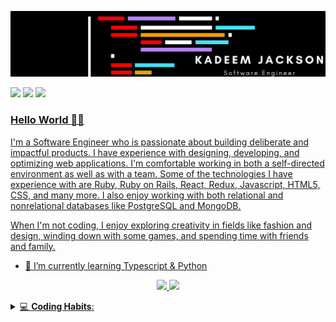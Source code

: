 <!-- Banner -->
![Uh oh my banner didn't load!](https://github.com/Cro5s/Cro5s/blob/main/assets/banner_edit.png)

<!-- Social Shields -->
<a href="https://www.linkedin.com/in/kadeem-jackson-4349348a/" target="_blank"><img src="https://img.shields.io/badge/linkedin-%230077B5.svg?&style=for-the-badge&logo=linkedin&logoColor=white" /></a>
<a href="https://www.instagram.com/deemyjackson/" target="_blank"><img src="https://img.shields.io/badge/instagram-%23E4405F.svg?&style=for-the-badge&logo=instagram&logoColor=white" /></a> 
<a href="https://www.kadeemjackson.dev" target="_blank"><img src="https://img.shields.io/badge/portfolio-%2300C244.svg?&style=for-the-badge&logo=portfolio&logoColor=white">

<!-- Unused Shields [<img src="https://img.shields.io/badge/twitter-%231DA1F2.svg?&style=for-the-badge&logo=twitter&logoColor=white" />](https://twitter.com/USERNAME) [<img src="https://img.shields.io/badge/medium-%2312100E.svg?&style=for-the-badge&logo=medium&logoColor=white" />](https://medium.com/USERNAME)  [<img src = "https://img.shields.io/badge/facebook-%231877F2.svg?&style=for-the-badge&logo=facebook&logoColor=white">](https://www.facebook.com/USERNAME) -->
<!-- Find a ton of other badges here! https://github.com/alexandresanlim/Badges4-README.md-Profile -->

<!-- Github Visits -->
<!-- [![Visits Badge](https://badges.pufler.dev/visits/cro5s/cro5s)](https://badges.pufler.dev) -->
<!-- [![Years Badge](https://badges.pufler.dev/years/cro5s)](https://badges.pufler.dev) -->
<!-- <img src="https://badges.pufler.dev/visits/cro5s/cro5s"> -->

<!-- The good stuff -->
### Hello World 👋🏾 
I'm a Software Engineer who is passionate about building deliberate and impactful products. I have experience with designing, developing, and optimizing web applications. I'm comfortable working in both a self-directed environment as well as with a team. Some of the technologies I have experience with are Ruby, Ruby on Rails, React, Redux, Javascript, HTML5, CSS, and many more. I also enjoy working with both relational and nonrelational databases like PostgreSQL and MongoDB.

When I'm not coding, I enjoy exploring creativity in fields like fashion and design, winding down with some games, and spending time with friends and family.

- 🌱 I’m currently learning Typescript & Python

<p align = "center">
  <img src = "https://github-readme-stats.vercel.app/api?username=cro5s&show_icons=true&count_private=true&custom_title=Kadeem's GitHub Stats&bg_color=000000&title_color=FF0000&text_color=FFFFFF&icon_color=9F55FF">
  <img src = "https://github-readme-stats.vercel.app/api/top-langs/?username=cro5s&layout=compact&bg_color=000000&title_color=61DAFB&text_color=FFFFFF">
</p>

<details> 
 <summary>💻 <b> Coding Habits</b>: </summary>

<!--START_SECTION:waka-->
![Profile Views](http://img.shields.io/badge/Profile%20Views-0-blue)

**🐱 My Github Data** 

> 🏆 896 Contributions in the Year 2020
 > 
> 📦 85.3 kB Used in Github's Storage 
 > 
> 💼 Opted to Hire
 > 
> 📜 13 Public Repositories 
 > 
> 🔑 7 Private Repositories  
 > 
**I'm a Night 🦉** 

```text
🌞 Morning    26 commits     █░░░░░░░░░░░░░░░░░░░░░░░░   3.71% 
🌆 Daytime    223 commits    ████████░░░░░░░░░░░░░░░░░   31.81% 
🌃 Evening    327 commits    ███████████░░░░░░░░░░░░░░   46.65% 
🌙 Night      125 commits    ████░░░░░░░░░░░░░░░░░░░░░   17.83%

```
📅 **I'm Most Productive on Wednesday** 

```text
Monday       112 commits    ████░░░░░░░░░░░░░░░░░░░░░   15.98% 
Tuesday      129 commits    ████░░░░░░░░░░░░░░░░░░░░░   18.4% 
Wednesday    133 commits    ████░░░░░░░░░░░░░░░░░░░░░   18.97% 
Thursday     122 commits    ████░░░░░░░░░░░░░░░░░░░░░   17.4% 
Friday       109 commits    ████░░░░░░░░░░░░░░░░░░░░░   15.55% 
Saturday     49 commits     █░░░░░░░░░░░░░░░░░░░░░░░░   6.99% 
Sunday       47 commits     █░░░░░░░░░░░░░░░░░░░░░░░░   6.7%

```


📊 **This Week I Spent My Time On** 

```text
🔥 Editors: 
VS Code                  6 hrs 5 mins        █████████████████████████   100.0%

```

**I Mostly Code in JavaScript** 

```text
JavaScript               13 repos            ██████████████░░░░░░░░░░░   56.52% 
Ruby                     4 repos             ████░░░░░░░░░░░░░░░░░░░░░   17.39% 
Python                   2 repos             ██░░░░░░░░░░░░░░░░░░░░░░░   8.7% 
CSS                      1 repo              █░░░░░░░░░░░░░░░░░░░░░░░░   4.35% 
Swift                    1 repo              █░░░░░░░░░░░░░░░░░░░░░░░░   4.35%

```



<!--END_SECTION:waka-->

</details>

<!--
**Cro5s/Cro5s** is a ✨ _special_ ✨ repository because its `README.md` (this file) appears on your GitHub profile.

Here are some ideas to get you started:

- 🔭 I’m currently working on ...
- 🌱 I’m currently learning ...
- 👯 I’m looking to collaborate on ...
- 🤔 I’m looking for help with ...
- 💬 Ask me about ...
- 📫 How to reach me: ...
- 😄 Pronouns: ...
- ⚡ Fun fact: ...
-->
